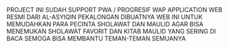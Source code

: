 PROJECT INI SUDAH SUPPORT PWA / PROGRESIF WAP APPLICATION
WEB RESMI DARI AL-ASYIQIN PEKALONGAN
DIBUATNYA WEB INI UNTUK MEMUDAHKAN PARA PECINTA SHOLAWAT DAN MAULID
AGAR BISA MENEMUKAN SHOLAWAT FAVORIT DAN KITAB MAULID YANG SERING DI BACA
SEMOGA BISA MEMBANTU TEMAN-TEMAN SEMUANYA
